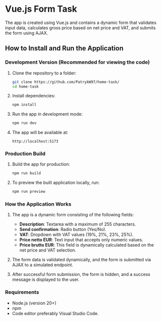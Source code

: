 # Vue.js Form Task

The app is created using Vue.js and contains a dynamic form that validates input data, calculates gross price based on net price and VAT, and submits the form using AJAX.

## How to Install and Run the Application

### Development Version (Recommended for viewing the code)

1. Clone the repository to a folder:
    ```bash
    git clone https://github.com/PatrykW97/home-task/
    cd home-task
    ```

2. Install dependencies:
    ```bash
    npm install
    ```

3. Run the app in development mode:
    ```bash
    npm run dev
    ```

4. The app will be available at:
    ```
    http://localhost:5173
    ```

### Production Build

1. Build the app for production:
    ```bash
    npm run build
    ```

2. To preview the built application locally, run:
    ```bash
    npm run preview
    ```

### How the Application Works

1. The app is a dynamic form consisting of the following fields:
   - **Description**: Textarea with a maximum of 255 characters.
   - **Send confirmation**: Radio button (Yes/No).
   - **VAT**: Dropdown with VAT values (19%, 21%, 23%, 25%).
   - **Price netto EUR**: Text input that accepts only numeric values.
   - **Price brutto EUR**: This field is dynamically calculated based on the net price and VAT selection.

2. The form data is validated dynamically, and the form is submitted via AJAX to a simulated endpoint.

3. After successful form submission, the form is hidden, and a success message is displayed to the user.

### Requirements

- Node.js (version 20+)
- npm
- Code editor preferably Visual Studio Code.
